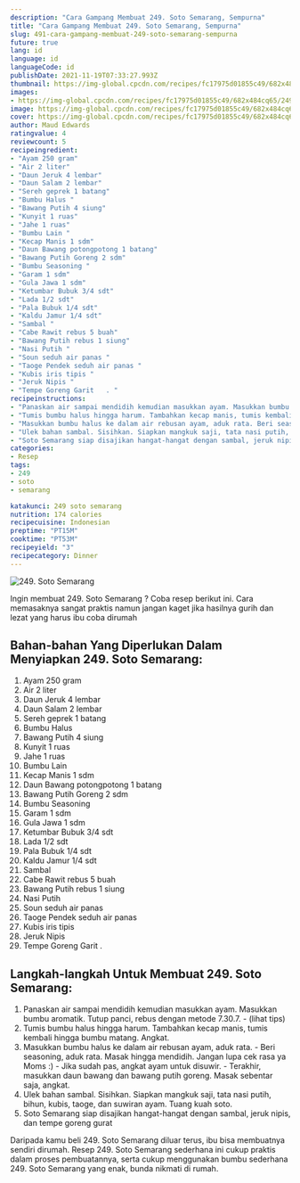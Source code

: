 ```yaml
---
description: "Cara Gampang Membuat 249. Soto Semarang, Sempurna"
title: "Cara Gampang Membuat 249. Soto Semarang, Sempurna"
slug: 491-cara-gampang-membuat-249-soto-semarang-sempurna
future: true
lang: id
language: id
languageCode: id
publishDate: 2021-11-19T07:33:27.993Z 
thumbnail: https://img-global.cpcdn.com/recipes/fc17975d01855c49/682x484cq65/249-soto-semarang-foto-resep-utama.png
images:
- https://img-global.cpcdn.com/recipes/fc17975d01855c49/682x484cq65/249-soto-semarang-foto-resep-utama.png
image: https://img-global.cpcdn.com/recipes/fc17975d01855c49/682x484cq65/249-soto-semarang-foto-resep-utama.png
cover: https://img-global.cpcdn.com/recipes/fc17975d01855c49/682x484cq65/249-soto-semarang-foto-resep-utama.png
author: Maud Edwards
ratingvalue: 4
reviewcount: 5
recipeingredient:
- "Ayam 250 gram"
- "Air 2 liter"
- "Daun Jeruk 4 lembar"
- "Daun Salam 2 lembar"
- "Sereh geprek 1 batang"
- "Bumbu Halus "
- "Bawang Putih 4 siung"
- "Kunyit 1 ruas"
- "Jahe 1 ruas"
- "Bumbu Lain "
- "Kecap Manis 1 sdm"
- "Daun Bawang potongpotong 1 batang"
- "Bawang Putih Goreng 2 sdm"
- "Bumbu Seasoning "
- "Garam 1 sdm"
- "Gula Jawa 1 sdm"
- "Ketumbar Bubuk 3/4 sdt"
- "Lada 1/2 sdt"
- "Pala Bubuk 1/4 sdt"
- "Kaldu Jamur 1/4 sdt"
- "Sambal "
- "Cabe Rawit rebus 5 buah"
- "Bawang Putih rebus 1 siung"
- "Nasi Putih "
- "Soun seduh air panas "
- "Taoge Pendek seduh air panas "
- "Kubis iris tipis "
- "Jeruk Nipis "
- "Tempe Goreng Garit   . "
recipeinstructions:
- "Panaskan air sampai mendidih kemudian masukkan ayam. Masukkan bumbu aromatik. Tutup panci, rebus dengan metode 7.30.7.           (lihat tips)"
- "Tumis bumbu halus hingga harum. Tambahkan kecap manis, tumis kembali hingga bumbu matang. Angkat."
- "Masukkan bumbu halus ke dalam air rebusan ayam, aduk rata. Beri seasoning, aduk rata. Masak hingga mendidih. Jangan lupa cek rasa ya Moms :) Jika sudah pas, angkat ayam untuk disuwir. Terakhir, masukkan daun bawang dan bawang putih goreng. Masak sebentar saja, angkat."
- "Ulek bahan sambal. Sisihkan. Siapkan mangkuk saji, tata nasi putih, bihun, kubis, taoge, dan suwiran ayam. Tuang kuah soto."
- "Soto Semarang siap disajikan hangat-hangat dengan sambal, jeruk nipis, dan tempe goreng gurat"
categories:
- Resep
tags:
- 249
- soto
- semarang

katakunci: 249 soto semarang 
nutrition: 174 calories
recipecuisine: Indonesian
preptime: "PT15M"
cooktime: "PT53M"
recipeyield: "3"
recipecategory: Dinner
---
```



![249. Soto Semarang](https://img-global.cpcdn.com/recipes/fc17975d01855c49/682x484cq65/249-soto-semarang-foto-resep-utama.png)

Ingin membuat 249. Soto Semarang ? Coba resep berikut ini. Cara memasaknya sangat praktis namun jangan kaget jika hasilnya gurih dan lezat yang harus ibu coba dirumah

<!--inarticleads1-->

## Bahan-bahan Yang Diperlukan Dalam Menyiapkan 249. Soto Semarang:

1. Ayam 250 gram
1. Air 2 liter
1. Daun Jeruk 4 lembar
1. Daun Salam 2 lembar
1. Sereh geprek 1 batang
1. Bumbu Halus 
1. Bawang Putih 4 siung
1. Kunyit 1 ruas
1. Jahe 1 ruas
1. Bumbu Lain 
1. Kecap Manis 1 sdm
1. Daun Bawang potongpotong 1 batang
1. Bawang Putih Goreng 2 sdm
1. Bumbu Seasoning 
1. Garam 1 sdm
1. Gula Jawa 1 sdm
1. Ketumbar Bubuk 3/4 sdt
1. Lada 1/2 sdt
1. Pala Bubuk 1/4 sdt
1. Kaldu Jamur 1/4 sdt
1. Sambal 
1. Cabe Rawit rebus 5 buah
1. Bawang Putih rebus 1 siung
1. Nasi Putih 
1. Soun seduh air panas 
1. Taoge Pendek seduh air panas 
1. Kubis iris tipis 
1. Jeruk Nipis 
1. Tempe Goreng Garit   . 



<!--inarticleads2-->

## Langkah-langkah Untuk Membuat 249. Soto Semarang:

1. Panaskan air sampai mendidih kemudian masukkan ayam. Masukkan bumbu aromatik. Tutup panci, rebus dengan metode 7.30.7. -           (lihat tips)
1. Tumis bumbu halus hingga harum. Tambahkan kecap manis, tumis kembali hingga bumbu matang. Angkat.
1. Masukkan bumbu halus ke dalam air rebusan ayam, aduk rata. - Beri seasoning, aduk rata. Masak hingga mendidih. Jangan lupa cek rasa ya Moms :) - Jika sudah pas, angkat ayam untuk disuwir. - Terakhir, masukkan daun bawang dan bawang putih goreng. Masak sebentar saja, angkat.
1. Ulek bahan sambal. Sisihkan. Siapkan mangkuk saji, tata nasi putih, bihun, kubis, taoge, dan suwiran ayam. Tuang kuah soto.
1. Soto Semarang siap disajikan hangat-hangat dengan sambal, jeruk nipis, dan tempe goreng gurat




Daripada kamu beli  249. Soto Semarang  diluar terus, ibu  bisa membuatnya sendiri dirumah. Resep  249. Soto Semarang  sederhana ini cukup praktis dalam proses pembuatannya, serta cukup menggunakan bumbu sederhana  249. Soto Semarang  yang enak, bunda nikmati di rumah.

